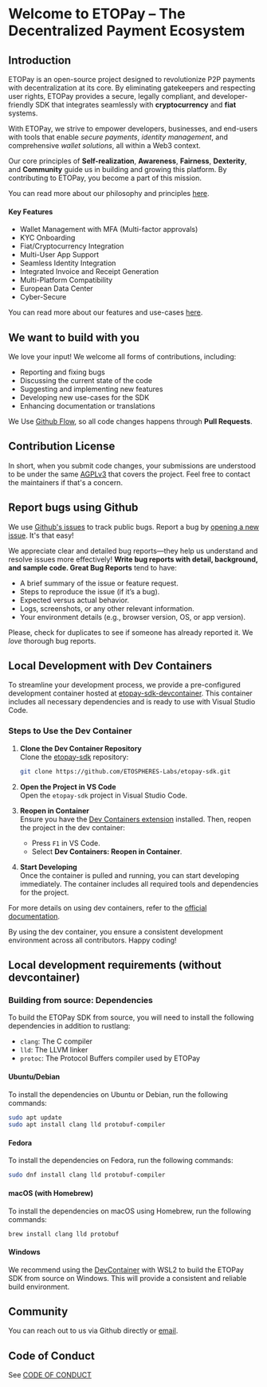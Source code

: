 # Welcome to ETOPay – The Decentralized Payment Ecosystem

## Introduction

ETOPay is an open-source project designed to revolutionize P2P payments with decentralization at its core. By eliminating gatekeepers and respecting user rights, ETOPay provides a secure, legally compliant, and developer-friendly SDK that integrates seamlessly with **cryptocurrency** and **fiat** systems.

With ETOPay, we strive to empower developers, businesses, and end-users with tools that enable _secure payments_, _identity management_, and comprehensive _wallet solutions_, all within a Web3 context.

Our core principles of **Self-realization**, **Awareness**, **Fairness**, **Dexterity**, and **Community** guide us in building and growing this platform. By contributing to ETOPay, you become a part of this mission.

You can read more about our philosophy and principles [here](./sdk/docs/Choosing%20ETOPay/Philosophy.md).

#### Key Features

- Wallet Management with MFA (Multi-factor approvals)
- KYC Onboarding
- Fiat/Cryptocurrency Integration
- Multi-User App Support
- Seamless Identity Integration
- Integrated Invoice and Receipt Generation
- Multi-Platform Compatibility
- European Data Center
- Cyber-Secure

You can read more about our features and use-cases [here](./sdk/docs/Choosing%20ETOPay/Features.md).

## We want to build with you

We love your input! We welcome all forms of contributions, including:

- Reporting and fixing bugs
- Discussing the current state of the code
- Suggesting and implementing new features
- Developing new use-cases for the SDK
- Enhancing documentation or translations

We Use [Github Flow](https://docs.github.com/en/get-started/using-github/github-flow), so all code changes happens through **Pull Requests**.

## Contribution License

In short, when you submit code changes, your submissions are understood to be under the same [AGPLv3](./LICENSE) that covers the project. Feel free to contact the maintainers if that's a concern.

## Report bugs using Github

We use [Github's issues](https://github.com/ETOSPHERES-Labs/etopay-sdk/issues) to track public bugs. Report a bug by [opening a new issue](https://github.com/ETOSPHERES-Labs/etopay-sdk/issues/new). It's that easy!

We appreciate clear and detailed bug reports—they help us understand and resolve issues more effectively!
**Write bug reports with detail, background, and sample code. Great Bug Reports** tend to have:

- A brief summary of the issue or feature request.
- Steps to reproduce the issue (if it’s a bug).
- Expected versus actual behavior.
- Logs, screenshots, or any other relevant information.
- Your environment details (e.g., browser version, OS, or app version).

Please, check for duplicates to see if someone has already reported it. We _love_ thorough bug reports.

## Local Development with Dev Containers

To streamline your development process, we provide a pre-configured development container hosted at [etopay-sdk-devcontainer](https://github.com/ETOSPHERES-Labs/etopay-sdk-devcontainer). This container includes all necessary dependencies and is ready to use with Visual Studio Code.

### Steps to Use the Dev Container

1. **Clone the Dev Container Repository**  
   Clone the [etopay-sdk](https://github.com/ETOSPHERES-Labs/etopay-sdk) repository:

   ```bash
   git clone https://github.com/ETOSPHERES-Labs/etopay-sdk.git
   ```

2. **Open the Project in VS Code**  
   Open the `etopay-sdk` project in Visual Studio Code.

3. **Reopen in Container**  
   Ensure you have the [Dev Containers extension](https://marketplace.visualstudio.com/items?itemName=ms-vscode-remote.remote-containers) installed. Then, reopen the project in the dev container:
   - Press `F1` in VS Code.
   - Select **Dev Containers: Reopen in Container**.

4. **Start Developing**  
   Once the container is pulled and running, you can start developing immediately. The container includes all required tools and dependencies for the project.

For more details on using dev containers, refer to the [official documentation](https://code.visualstudio.com/docs/devcontainers/containers).

By using the dev container, you ensure a consistent development environment across all contributors. Happy coding!

## Local development requirements (without devcontainer)

### Building from source: Dependencies

To build the ETOPay SDK from source, you will need to install the following dependencies in addition to rustlang:

- `clang`: The C compiler
- `lld`: The LLVM linker
- `protoc`: The Protocol Buffers compiler used by ETOPay

#### Ubuntu/Debian

To install the dependencies on Ubuntu or Debian, run the following commands:

```bash
sudo apt update
sudo apt install clang lld protobuf-compiler
```

#### Fedora

To install the dependencies on Fedora, run the following commands:

```bash
sudo dnf install clang lld protobuf-compiler
```

#### macOS (with Homebrew)

To install the dependencies on macOS using Homebrew, run the following commands:

```bash
brew install clang lld protobuf
```

#### Windows

We recommend using the [DevContainer](#local-development-with-dev-containers) with WSL2 to build the ETOPay SDK from source on Windows. This will provide a consistent and reliable build environment.

## Community

You can reach out to us via Github directly or [email](mailto:lobster@etospheres.com).

## Code of Conduct

See [CODE OF CONDUCT](./CODE_OF_CONDUCT.md)
